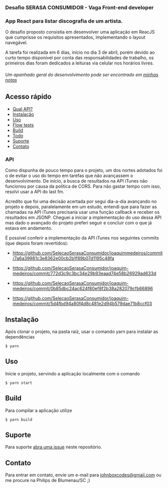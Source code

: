### Desafio SERASA CONSUMIDOR - Vaga Front-end developer

### App React para listar discografia de um artista.

O desafio proposto consistia em desenvolver uma aplicação em ReacJS que cumprisse os requisitos apresentados, implementando o layout navegável.</br>

A tarefa foi realizada em 6 dias, início no dia 3 de abril, porém devido ao curto tempo disponível por conta das responsabilidades de trabalho, os primeiros dias foram dedicados a leituras via celular nos horários livres.</br>

###### Um apanhado geral do desenvolvimento pode ser encontrado em [minhas notas](https://github.com/SelecaoSerasaConsumidor/joaquim-medeiros/blob/master/my-project-notes.md)

## Acesso rápido

- [Qual API?](#api)
- [Instalação](#instalação)
- [Uso](#uso)
- [Flow tests](#flow)
- [Build](#build)
- [Todo](#todo)
- [Suporte](#suporte)
- [Contato](#contato)


### API

Como dispunha de pouco tempo para o projeto, um dos nortes adotados foi o de evitar o uso do tempo em tarefas que não avançassem o desenvolvimento. De início, a busca de resultados na API iTunes não funcionou por causa da política de CORS. Para não gastar tempo com isso, resolvi usar a API do last fm.</br>

Acredito que foi uma decisão acertada por segui dia-a-dia avançando no projeto e depois, paralelamente em um estudo, entendi que para fazer as chamadas na API iTunes precisaria usar uma função callback e receber os resultados em JSONP. Cheguei a iniciar a implementação do uso dessa API mas dado o avançado do projeto preferi seguir e concluir com o que já estava em andamento. </br>

É possível conferir a implementação da API iTunes nos seguintes commits (que depois foram revertidos):

-  https://github.com/SelecaoSerasaConsumidor/joaquimmedeiros/commit/7a6a39981c3e8362e00cb2b1f89b07d1195c48fa

- https://github.com/SelecaoSerasaConsumidor/joaquim-medeiros/commit/772d3c9c3bc34e29b93eaad74e58b26929ad633d

- https://github.com/SelecaoSerasaConsumidor/joaquim-medeiros/commit/0b85dbc24ac624f80ef8f2b38a282079cfb66896

- https://github.com/SelecaoSerasaConsumidor/joaquim-medeiros/commit/5d4fbd94a80f4d8c481e2d94b579dae71b8ccf03



## Instalação

Após clonar o projeto, na pasta raíz, usar o comando yarn para instalar as dependências
```
$ yarn
```
## Uso

Inicie o projeto, servindo a aplicação localmente com o comando
```
$ yarn start
```
## Build

Para compilar a aplicação utilize
```
$ yarn build
```


## Suporte

Para suporte [abra uma issue](https://github.com/SelecaoSerasaConsumidor/joaquim-medeiros/issues/new) neste repositório.

## Contato

Para entrar em contato, envie um e-mail para johnboxcodes@gmail.com ou me procure na Philips de Blumenau/SC ;)